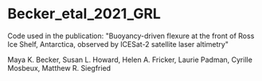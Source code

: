# Becker_etal_2021_GRL
Code used in the publication: "Buoyancy-driven flexure at the front of Ross Ice Shelf, Antarctica,  observed by ICESat-2 satellite laser altimetry"

Maya K. Becker, Susan L. Howard, Helen A. Fricker, Laurie Padman, Cyrille Mosbeux, Matthew R. Siegfried

